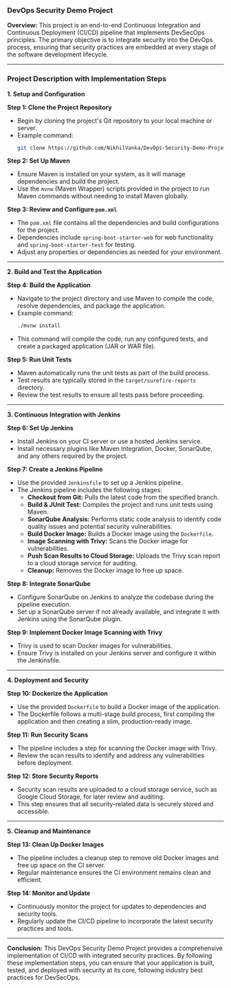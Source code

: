 ### **DevOps Security Demo Project**

**Overview:**
This project is an end-to-end Continuous Integration and Continuous Deployment (CI/CD) pipeline that implements DevSecOps principles. The primary objective is to integrate security into the DevOps process, ensuring that security practices are embedded at every stage of the software development lifecycle.

---

### **Project Description with Implementation Steps**

**1. Setup and Configuration**

**Step 1: Clone the Project Repository**
- Begin by cloning the project's Git repository to your local machine or server.
- Example command:
  ```bash
  git clone https://github.com/NikhilVanka/DevOps-Security-Demo-Project.git
  ```
  
**Step 2: Set Up Maven**
- Ensure Maven is installed on your system, as it will manage dependencies and build the project.
- Use the `mvnw` (Maven Wrapper) scripts provided in the project to run Maven commands without needing to install Maven globally.
  
**Step 3: Review and Configure `pom.xml`**
- The `pom.xml` file contains all the dependencies and build configurations for the project.
- Dependencies include `spring-boot-starter-web` for web functionality and `spring-boot-starter-test` for testing.
- Adjust any properties or dependencies as needed for your environment.

---

**2. Build and Test the Application**

**Step 4: Build the Application**
- Navigate to the project directory and use Maven to compile the code, resolve dependencies, and package the application.
- Example command:
  ```bash
  ./mvnw install
  ```
- This command will compile the code, run any configured tests, and create a packaged application (JAR or WAR file).

**Step 5: Run Unit Tests**
- Maven automatically runs the unit tests as part of the build process.
- Test results are typically stored in the `target/surefire-reports` directory.
- Review the test results to ensure all tests pass before proceeding.

---

**3. Continuous Integration with Jenkins**

**Step 6: Set Up Jenkins**
- Install Jenkins on your CI server or use a hosted Jenkins service.
- Install necessary plugins like Maven Integration, Docker, SonarQube, and any others required by the project.

**Step 7: Create a Jenkins Pipeline**
- Use the provided `Jenkinsfile` to set up a Jenkins pipeline.
- The Jenkins pipeline includes the following stages:
  - **Checkout from Git:** Pulls the latest code from the specified branch.
  - **Build & JUnit Test:** Compiles the project and runs unit tests using Maven.
  - **SonarQube Analysis:** Performs static code analysis to identify code quality issues and potential security vulnerabilities.
  - **Build Docker Image:** Builds a Docker image using the `Dockerfile`.
  - **Image Scanning with Trivy:** Scans the Docker image for vulnerabilities.
  - **Push Scan Results to Cloud Storage:** Uploads the Trivy scan report to a cloud storage service for auditing.
  - **Cleanup:** Removes the Docker image to free up space.

**Step 8: Integrate SonarQube**
- Configure SonarQube on Jenkins to analyze the codebase during the pipeline execution.
- Set up a SonarQube server if not already available, and integrate it with Jenkins using the SonarQube plugin.
  
**Step 9: Implement Docker Image Scanning with Trivy**
- Trivy is used to scan Docker images for vulnerabilities.
- Ensure Trivy is installed on your Jenkins server and configure it within the Jenkinsfile.

---

**4. Deployment and Security**

**Step 10: Dockerize the Application**
- Use the provided `Dockerfile` to build a Docker image of the application.
- The Dockerfile follows a multi-stage build process, first compiling the application and then creating a slim, production-ready image.

**Step 11: Run Security Scans**
- The pipeline includes a step for scanning the Docker image with Trivy.
- Review the scan results to identify and address any vulnerabilities before deployment.

**Step 12: Store Security Reports**
- Security scan results are uploaded to a cloud storage service, such as Google Cloud Storage, for later review and auditing.
- This step ensures that all security-related data is securely stored and accessible.

---

**5. Cleanup and Maintenance**

**Step 13: Clean Up Docker Images**
- The pipeline includes a cleanup step to remove old Docker images and free up space on the CI server.
- Regular maintenance ensures the CI environment remains clean and efficient.

**Step 14: Monitor and Update**
- Continuously monitor the project for updates to dependencies and security tools.
- Regularly update the CI/CD pipeline to incorporate the latest security practices and tools.

---

**Conclusion:**
This DevOps Security Demo Project provides a comprehensive implementation of CI/CD with integrated security practices. By following these implementation steps, you can ensure that your application is built, tested, and deployed with security at its core, following industry best practices for DevSecOps.
